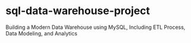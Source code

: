 # sql-data-warehouse-project
Building a Modern Data Warehouse using MySQL, Including ETL Process, Data Modeling, and Analytics
